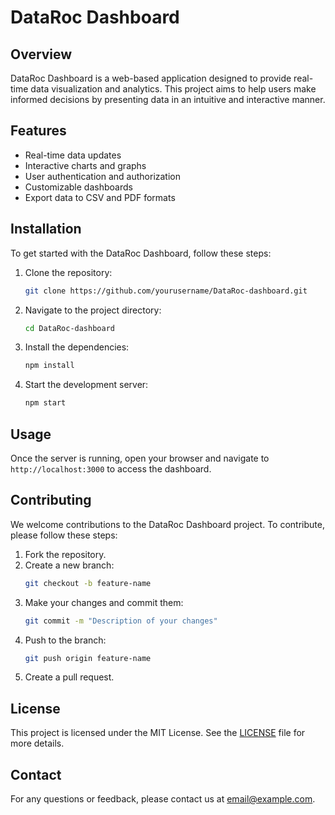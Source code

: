 # DataRoc Dashboard

## Overview
DataRoc Dashboard is a web-based application designed to provide real-time data visualization and analytics. This project aims to help users make informed decisions by presenting data in an intuitive and interactive manner.

## Features
- Real-time data updates
- Interactive charts and graphs
- User authentication and authorization
- Customizable dashboards
- Export data to CSV and PDF formats

## Installation
To get started with the DataRoc Dashboard, follow these steps:

1. Clone the repository:
    ```bash
    git clone https://github.com/yourusername/DataRoc-dashboard.git
    ```
2. Navigate to the project directory:
    ```bash
    cd DataRoc-dashboard
    ```
3. Install the dependencies:
    ```bash
    npm install
    ```
4. Start the development server:
    ```bash
    npm start
    ```

## Usage
Once the server is running, open your browser and navigate to `http://localhost:3000` to access the dashboard. 

## Contributing
We welcome contributions to the DataRoc Dashboard project. To contribute, please follow these steps:

1. Fork the repository.
2. Create a new branch:
    ```bash
    git checkout -b feature-name
    ```
3. Make your changes and commit them:
    ```bash
    git commit -m "Description of your changes"
    ```
4. Push to the branch:
    ```bash
    git push origin feature-name
    ```
5. Create a pull request.

## License
This project is licensed under the MIT License. See the [LICENSE](LICENSE) file for more details.

## Contact
For any questions or feedback, please contact us at [email@example.com](mailto:email@example.com).
